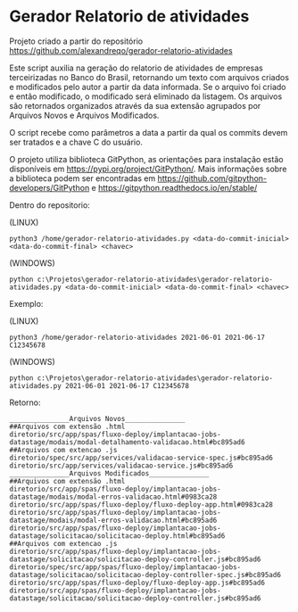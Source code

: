 # Gerador Relatorio de atividades

Projeto criado a partir do repositório https://github.com/alexandreqo/gerador-relatorio-atividades

Este script auxilia na geração do relatorio de atividades de empresas terceirizadas no Banco do Brasil, retornando um texto com arquivos criados e modificados pelo autor a partir da data informada.
Se o arquivo foi criado e então modificado, o modificado será eliminado da listagem.
Os arquivos são retornados organizados através da sua extensão agrupados por Arquivos Novos e Arquivos Modificados.

O script recebe como parâmetros a data a partir da qual os commits devem ser tratados e a chave C do usuário.

O projeto utiliza biblioteca GitPython, as orientações para instalação estão disponíveis em https://pypi.org/project/GitPython/. Mais informações sobre a biblioteca podem ser encontradas em https://github.com/gitpython-developers/GitPython e https://gitpython.readthedocs.io/en/stable/

Dentro do repositorio:

(LINUX)
```
python3 /home/gerador-relatorio-atividades.py <data-do-commit-inicial> <data-do-commit-final> <chavec>
 ```
(WINDOWS)
```
python c:\Projetos\gerador-relatorio-atividades\gerador-relatorio-atividades.py <data-do-commit-inicial> <data-do-commit-final> <chavec>
 ```

 Exemplo:

 (LINUX)
```
python3 /home/gerador-relatorio-atividades 2021-06-01 2021-06-17 C12345678
```
 (WINDOWS)
```
python c:\Projetos\gerador-relatorio-atividades\gerador-relatorio-atividades.py 2021-06-01 2021-06-17 C12345678
```
Retorno: 
```
_______________Arquivos Novos_______________
##Arquivos com extensão .html
diretorio/src/app/spas/fluxo-deploy/implantacao-jobs-datastage/modais/modal-detalhamento-validacao.html#bc895ad6
##Arquivos com extencao .js
diretorio/spec/src/app/services/validacao-service-spec.js#bc895ad6
diretorio/src/app/services/validacao-service.js#bc895ad6
_______________Arquivos Modificados_______________
##Arquivos com extensão .html
diretorio/src/app/spas/fluxo-deploy/implantacao-jobs-datastage/modais/modal-erros-validacao.html#0983ca28
diretorio/src/app/spas/fluxo-deploy/fluxo-deploy-app.html#0983ca28
diretorio/src/app/spas/fluxo-deploy/implantacao-jobs-datastage/modais/modal-erros-validacao.html#bc895ad6
diretorio/src/app/spas/fluxo-deploy/implantacao-jobs-datastage/solicitacao/solicitacao-deploy.html#bc895ad6
##Arquivos com extencao .js
diretorio/src/app/spas/fluxo-deploy/implantacao-jobs-datastage/solicitacao/solicitacao-deploy-controller.js#bc895ad6
diretorio/spec/src/app/spas/fluxo-deploy/implantacao-jobs-datastage/solicitacao/solicitacao-deploy-controller-spec.js#bc895ad6
diretorio/src/app/spas/fluxo-deploy/fluxo-deploy-app.js#bc895ad6
diretorio/src/app/spas/fluxo-deploy/implantacao-jobs-datastage/solicitacao/solicitacao-deploy-controller.js#bc895ad6
```
